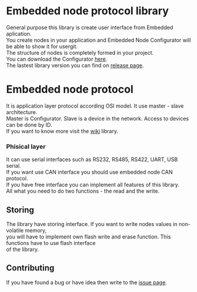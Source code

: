 # Embedded node protocol library
General purpose this library is create user interface from Embedded aplication.  
You create nodes in your application and Embedded Node Configurator will be able to show it for usergit.  
The structure of nodes is completely formed in your project.  
You can download the Configurator [here](https://github.com/embnode/ENConfigurator/releases/).  
The lastest library version you can find on [release page](https://github.com/embnode/enp/releases).  

# Embedded node protocol  
It is application layer protocol according OSI model. It use master - slave architecture.  
Master is Configurator. Slave is a device in the network. Access to devices can be done by ID.  
If you want to know more visit the [wiki](https://github.com/embnode/enp/wiki) library.

### Phisical layer
It can use serial interfaces such as RS232, RS485, RS422, UART, USB serial.   
If you want use CAN interface you should use embedded node CAN protocol.  
If you have free interface you can implement all features of this library.  
All what you need to do two functions - the read and the write.  

## Storing
The library have storing interface. If you want to write nodes values in non-volatile memory,  
you will have to implement own flash write and erase function. This functions have to use flash interface  
of the library.

## Contributing
If you have found a bug or have idea then write to the [issue page](https://github.com/embnode/enp/issues).

